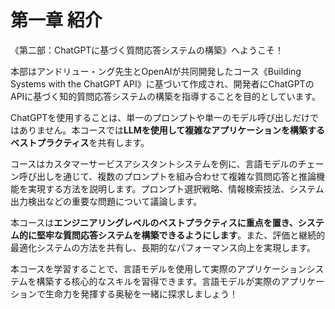 # 第一章 紹介

《第二部：ChatGPTに基づく質問応答システムの構築》へようこそ！

本部はアンドリュー・ング先生とOpenAIが共同開発したコース《Building Systems with the ChatGPT API》に基づいて作成され、開発者にChatGPTのAPIに基づく知的質問応答システムの構築を指導することを目的としています。

ChatGPTを使用することは、単一のプロンプトや単一のモデル呼び出しだけではありません。本コースでは**LLMを使用して複雑なアプリケーションを構築するベストプラクティス**を共有します。

コースはカスタマーサービスアシスタントシステムを例に、言語モデルのチェーン呼び出しを通じて、複数のプロンプトを組み合わせて複雑な質問応答と推論機能を実現する方法を説明します。プロンプト選択戦略、情報検索技法、システム出力検出などの重要な問題について議論します。

本コースは**エンジニアリングレベルのベストプラクティスに重点を置き、システム的に堅牢な質問応答システムを構築できるようにします**。また、評価と継続的最適化システムの方法を共有し、長期的なパフォーマンス向上を実現します。

本コースを学習することで、言語モデルを使用して実際のアプリケーションシステムを構築する核心的なスキルを習得できます。言語モデルが実際のアプリケーションで生命力を発揮する奥秘を一緒に探求しましょう！